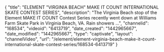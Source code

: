 {
    "title": "ELEMENT \"VIRGINIA BEACH\" MAKE IT COUNT INTERNATIONAL SKATE CONTEST SERIES",
    "description": "The Virginia Beach stop of the Element MAKE IT COUNT Contest Series recently went down at Williams Farm Skate Park in Virginia Beach, VA. Rain showers ...",
    "channelid": "168534",
    "videoid": "6413719",
    "date_created": "1442965667",
    "date_modified": "1442965667",
    "type": "captivate",
    "layout": "channelVideo",
    "url": "\/element\/element-virginia-beach-make-it-count-international-skate-contest-series\/168534-6413719"
}